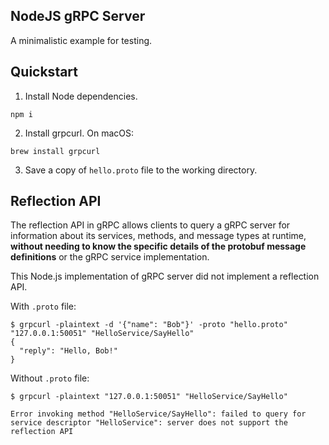 ## NodeJS gRPC Server
A minimalistic example for testing.

## Quickstart

1. Install Node dependencies.
```
npm i
```

2. Install grpcurl. On macOS:
```
brew install grpcurl
```

3. Save a copy of `hello.proto` file to the working directory.

## Reflection API

The reflection API in gRPC allows clients to query a gRPC server for information about its services, methods, and message types at runtime, **without needing to know the specific details of the protobuf message definitions** or the gRPC service implementation.

This Node.js implementation of gRPC server did not implement a reflection API.

With `.proto` file:
```
$ grpcurl -plaintext -d '{"name": "Bob"}' -proto "hello.proto" "127.0.0.1:50051" "HelloService/SayHello"
{
  "reply": "Hello, Bob!"
}
```

Without `.proto` file:
```
$ grpcurl -plaintext "127.0.0.1:50051" "HelloService/SayHello" 

Error invoking method "HelloService/SayHello": failed to query for service descriptor "HelloService": server does not support the reflection API
```

